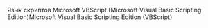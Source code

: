 <span data-ttu-id="798f5-101">Язык скриптов Microsoft VBScript (Microsoft Visual Basic Scripting Edition)</span><span class="sxs-lookup"><span data-stu-id="798f5-101">Microsoft Visual Basic Scripting Edition (VBScript)</span></span>